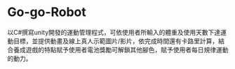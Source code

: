 # Go-go-Robot
以C#撰寫unity開發的運動管理程式，可依使用者所輸入的體重及使用天數下達運動目標，並提供動畫及線上真人示範圖片/影片，依完成時間還有卡路里計算，結合養成遊戲的特點賦予使用者電池獎勵可解鎖其他腳色，賦予使用者每日規律運動的動力。
